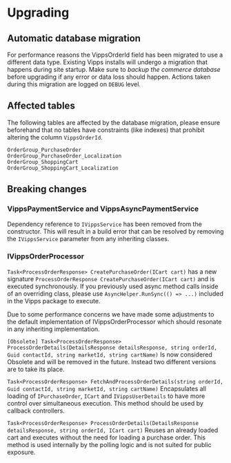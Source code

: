 # Upgrading

## Automatic database migration
For performance reasons the VippsOrderId field has been migrated to use a different data type. Existing Vipps installs will undergo a migration that happens during site startup.
Make sure to _backup the commerce database_ before upgrading if any error or data loss should happen. Actions taken during this migration are logged on `DEBUG` level.

## Affected tables
The following tables are affected by the database migration, please ensure beforehand that no tables have constraints (like indexes) that prohibit altering the column `VippsOrderId`.

```
OrderGroup_PurchaseOrder
OrderGroup_PurchaseOrder_Localization
OrderGroup_ShoppingCart
OrderGroup_ShoppingCart_Localization
```

## Breaking changes

### VippsPaymentService and VippsAsyncPaymentService
Dependency reference to `IVippsService` has been removed from the constructor. 
This will result in a build error that can be resolved by removing the `IVippsService` parameter from any inheriting classes.

### IVippsOrderProcessor
`Task<ProcessOrderResponse> CreatePurchaseOrder(ICart cart)` has a new signature `ProcessOrderResponse CreatePurchaseOrder(ICart cart)` and is executed synchronously. 
If you previously used async method calls inside of an overriding class, please use `AsyncHelper.RunSync(() => ...)` included in the Vipps package to execute.

Due to some performance concerns we have made some adjustments to the default implementation of IVippsOrderProcessor which should resonate in any inheriting implementation.

`[Obsolete] Task<ProcessOrderResponse> ProcessOrderDetails(DetailsResponse detailsResponse, string orderId, Guid contactId, string marketId, string cartName)`
Is now considered Obsolete and will be removed in the future. Instead two different versions are to take its place.

`Task<ProcessOrderResponse> FetchAndProcessOrderDetails(string orderId, Guid contactId, string marketId, string cartName)`
Encapsulates all loading of `IPurchaseOrder`, `ICart` and `IVippsUserDetails` to have more control over simultaneous execution. This method should be used by callback controllers.

`Task<ProcessOrderResponse> ProcessOrderDetails(DetailsResponse detailsResponse, string orderId, ICart cart)`
Reuses an already loaded cart and executes without the need for loading a purchase order. This method is used internally by the polling logic and is not suited for public exposure.